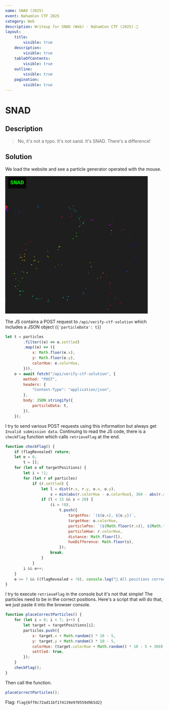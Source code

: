 ```yaml
---
name: SNAD (2025)
event: NahamCon CTF 2025
category: Web
description: Writeup for SNAD (Web) - NahamCon CTF (2025) 💜
layout:
    title:
        visible: true
    description:
        visible: true
    tableOfContents:
        visible: true
    outline:
        visible: true
    pagination:
        visible: true
---
```


# SNAD

## Description

> No, it's not a typo. It's not sand. It's SNAD. There's a difference!

## Solution

We load the website and see a particle generator operated with the mouse.

![](images/0.png)

The JS contains a POST request to `/api/verify-ctf-solution` which includes a JSON object (`{'particleData': t}`)


```js
let t = particles
        .filter((e) => e.settled)
        .map((e) => ({
            x: Math.floor(e.x),
            y: Math.floor(e.y),
            colorHue: e.colorHue,
        })),
    o = await fetch("/api/verify-ctf-solution", {
        method: "POST",
        headers: {
            "Content-Type": "application/json",
        },
        body: JSON.stringify({
            particleData: t,
        }),
    });
```


I try to send various POST requests using this information but always get `Invalid submission data`. Continuing to read the JS code, there is a `checkFlag` function which calls `retrieveFlag` at the end.


```js
function checkFlag() {
    if (flagRevealed) return;
    let e = 0,
        t = [];
    for (let o of targetPositions) {
        let i = !1;
        for (let r of particles)
            if (r.settled) {
                let l = dist(r.x, r.y, o.x, o.y),
                    s = min(abs(r.colorHue - o.colorHue), 360 - abs(r.colorHue - o.colorHue));
                if (l < 15 && s < 20) {
                    (i = !0),
                        t.push({
                            targetPos: `(${o.x}, ${o.y})`,
                            targetHue: o.colorHue,
                            particlePos: `(${Math.floor(r.x)}, ${Math.floor(r.y)})`,
                            particleHue: r.colorHue,
                            distance: Math.floor(l),
                            hueDifference: Math.floor(s),
                        });
                    break;
                }
            }
        i && e++;
    }
    e >= 7 && ((flagRevealed = !0), console.log("🎉 All positions correct! Retrieving flag..."), retrieveFlag());
}
```


I try to execute `retrieveFlag` in the console but it's not that simple! The particles need to be in the correct positions. Here's a script that will do that, we just paste it into the browser console.


```js
function placeCorrectParticles() {
    for (let i = 0; i < 7; i++) {
        let target = targetPositions[i];
        particles.push({
            x: target.x + Math.random() * 10 - 5,
            y: target.y + Math.random() * 10 - 5,
            colorHue: (target.colorHue + Math.random() * 10 - 5 + 360) % 360,
            settled: true,
        });
    }
    checkFlag();
}
```


Then call the function.


```js
placeCorrectParticles();
```


Flag: `flag{6ff0c72ad11bf174139e970559d9b5d2}`
